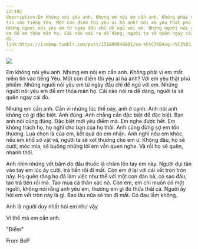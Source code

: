 ```yaml
---
id:192
description:Em không nói yêu anh. Nhưng em nói em cần anh. Không phải vì em mất niềm
tin vào tiếng Yêu. Một con điếm thì yêu ai hả anh? Với em yêu thật phù phiếm.
Những người nói yêu em từ ngày đầu chỉ để ngủ với em. Những người nói yêu
em để em thỏa mãn họ. Cái nào nói ra dễ dàng, người ta sẽ quên ngay cái
đó.
link:https://iambep.tumblr.com/post/151890849801/em-kh%C3%B4ng-n%C3%B3i-y%C3%AAu-anh-nh%C6%B0ng-em-n%C3%B3i-em-c%E1%BA%A7n-anh
---
```


![](https://64.media.tumblr.com/65cadd876e1af33c1751bd024848eb2e/tumblr_of5hvlcZk41u3a9rjo1_1280.jpg)

Em không nói yêu anh. Nhưng em nói em cần anh. Không phải vì em mất niềm
tin vào tiếng Yêu. Một con điếm thì yêu ai hả anh? Với em yêu thật phù phiếm.
Những người nói yêu em từ ngày đầu chỉ để ngủ với em. Những người nói yêu
em để em thỏa mãn họ. Cái nào nói ra dễ dàng, người ta sẽ quên ngay cái
đó.

Nhưng em cần anh. Cần vì những lúc thế này, anh ở cạnh. Anh nói anh không
có gì đặc biệt. Anh đúng. Anh chẳng cần đặc biệt để đặc biệt. Bạn anh nói
cũng đúng. Đặc biệt mới yêu điếm mà. Em nghe được hết. Em không trách họ,
họ nghĩ cho bạn của họ thôi. Anh cũng đừng sợ em tổn thương. Lựa chọn là
của em, kết quả do em nhận. Anh nghĩ nếu em khóc, nếu em khổ sở vật vã,
người ta sẽ xót thương cho em ư. Không đâu, họ sẽ cười, móc mỉa, sẽ buông
những lời em vẫn quen nghe. Và rồi họ sẽ quên, nhanh thôi.

Anh nhìn những vết bầm do đầu thuốc lá châm lên tay em này. Người dụi tàn
vào tay em lúc ấy cười, trả tiền rồi đi mất. Còn em ở lại với cái vết tròn
tròn này. Họ quên rằng họ đã làm việc như thế với một con đàn bà, có sao
đâu, tao trả tiền rồi mà. Tao mua cả thân xác nó. Còn em, em chỉ muốn có
một người, không nói rằng anh yêu em, thương em gì đó thừa thãi cả. Người
ấy hỏi em vết tròn này là gì. Bao lâu nữa sẽ tan đi mất. Có đau lắm không.

Anh là người duy nhất hỏi em như vậy.

Vì thế mà em cần anh.

"Điếm"

From BeP